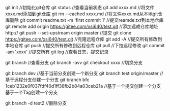 git init //初始化git仓库
git status //查看当前状态
git add xxxx.md //将文件xxxx.md添加到git仓库
git rm --cached xxxx.md //将文件xxxx.md从本地git仓库删除
git commit readme.txt -m 'first commit 1'   //提交reamde.txt到本地仓库
git remote add origin https://gitee.com/xsi640/test.git //添加远成仓库地址http://
git push --set-upstream origin master   //提交
git clone https://gitee.com/xsi640/test.git //克隆远程仓库
git add -A  //提交所有修改到本地仓库
git push    //提交所有修改到远程仓库
git pull    //下拉远程修改
git commit -am 'xxxx'   //提交所有
git log     //查看日志，提交记录

git branch  //查看分支
git branch -avv
git checkout xxxx   //切换分支

git branch dev //基于当前分支创建一个新分支
git branch test origin/master //基于远程分支创建一个分支
git branch bfc 1ceb1232e0f037fdf40d1ff38fb2b84a03ceb21a //基于一个提交创建一个分支
基于一个Tag创建一个分支

git branch -d test2 //删除分支